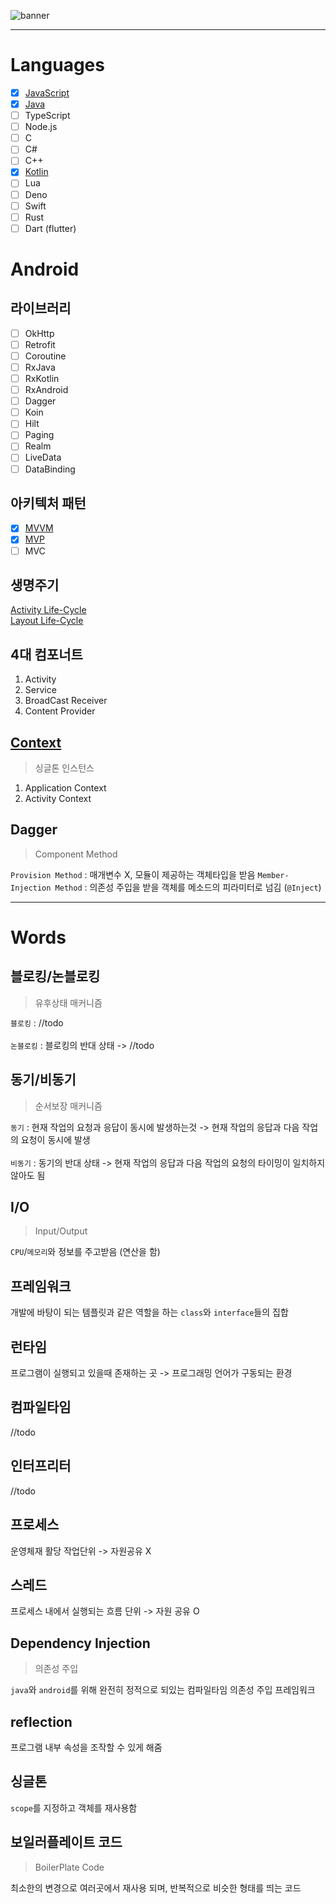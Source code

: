 ![banner](https://raw.githubusercontent.com/sungbin5304/Programming-Study/master/images/banner.png)

-----

# Languages
- [x] [JavaScript](https://github.com/sungbin5304/KUtils)
- [x] [Java](https://github.com/sungbin5304/SnsAutoReplyBot)
- [ ] TypeScript
- [ ] Node.js
- [ ] C
- [ ] C#
- [ ] C++
- [x] [Kotlin](https://github.com/sungbin5304/AndroidUtils)
- [ ] Lua
- [ ] Deno
- [ ] Swift
- [ ] Rust
- [ ] Dart (flutter)

# Android 
## 라이브러리
- [ ] OkHttp
- [ ] Retrofit
- [ ] Coroutine
- [ ] RxJava
- [ ] RxKotlin
- [ ] RxAndroid
- [ ] Dagger
- [ ] Koin
- [ ] Hilt
- [ ] Paging
- [ ] Realm
- [ ] LiveData
- [ ] DataBinding

## 아키텍처 패턴
- [x] [MVVM](https://github.com/sungbin5304/SpotiPlayer)
- [x] [MVP](https://github.com/sungbin5304/Android-Study/tree/master/pattern/MVP)
- [ ] MVC

## 생명주기
[Activity Life-Cycle](https://raw.githubusercontent.com/sungbin5304/Today-I-Learned/master/images/Activity%20Life-Cycle.png)<br/>
[Layout Life-Cycle](https://raw.githubusercontent.com/sungbin5304/Today-I-Learned/master/images/Layout%20Life-Cycle.png)

## 4대 컴포너트
1. Activity
2. Service
3. BroadCast Receiver
4. Content Provider

## [Context](https://sungbin.me/m/entry/%EC%95%88%EB%93%9C%EB%A1%9C%EC%9D%B4%EB%93%9C-Context%EC%9D%98-%EC%A2%85%EB%A5%98)
> 싱글톤 인스턴스

1. Application Context
2. Activity Context

## Dagger
> Component Method

`Provision Method` : 매개변수 X, 모듈이 제공하는 객체타입을 받음
`Member-Injection Method` : 의존성 주입을 받을 객체를 메소드의 피라미터로 넘김 (`@Inject`)

-----

# Words
## 블로킹/논블로킹
> 유후상태 매커니즘

`블로킹` : //todo<br/><br/>
`논블로킹` : 블로킹의 반대 상태 -> //todo

## 동기/비동기
> 순서보장 매커니즘

`동기` : 현재 작업의 요청과 응답이 동시에 발생하는것 -> 현재 작업의 응답과 다음 작업의 요청이 동시에 발생<br/><br/>
`비동기` : 동기의 반대 상태 -> 현재 작업의 응답과 다음 작업의 요청의 타이밍이 일치하지 않아도 됨

## I/O
> Input/Output

`CPU`/`메모리`와 정보를 주고받음 (연산을 함)

## 프레임워크
개발에 바탕이 되는 템플릿과 같은 역할을 하는 `class`와 `interface`들의 집합

## 런타임
프로그램이 실행되고 있을때 존재하는 곳 -> 프로그래밍 언어가 구동되는 환경

## 컴파일타임
//todo

## 인터프리터 
//todo

## 프로세스
운영체재 활당 작업단위 -> 자원공유 X

## 스레드
프로세스 내에서 실행되는 흐름 단위 -> 자원 공유 O

## Dependency Injection
> 의존성 주입

`java`와 `android`를 위해 완전히 정적으로 되있는 컴파일타임 의존성 주입 프레임워크

## reflection
프로그램 내부 속성을 조작할 수 있게 해줌

## 싱글톤
`scope`를 지정하고 객체를 재사용함

## 보일러플레이트 코드
> BoilerPlate Code

최소한의 변경으로 여러곳에서 재사용 되며, 반복적으로 비슷한 형태를 띄는 코드
